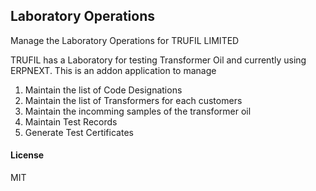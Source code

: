 ## Laboratory Operations

Manage the Laboratory Operations for TRUFIL LIMITED

TRUFIL has a Laboratory for testing Transformer Oil and currently using 
ERPNEXT. This is an addon application to manage 
1. Maintain the list of Code Designations
2. Maintain the list of Transformers for each customers
3. Maintain the incomming samples of the transformer oil
4. Maintain Test Records
5. Generate Test Certificates  

#### License

MIT
